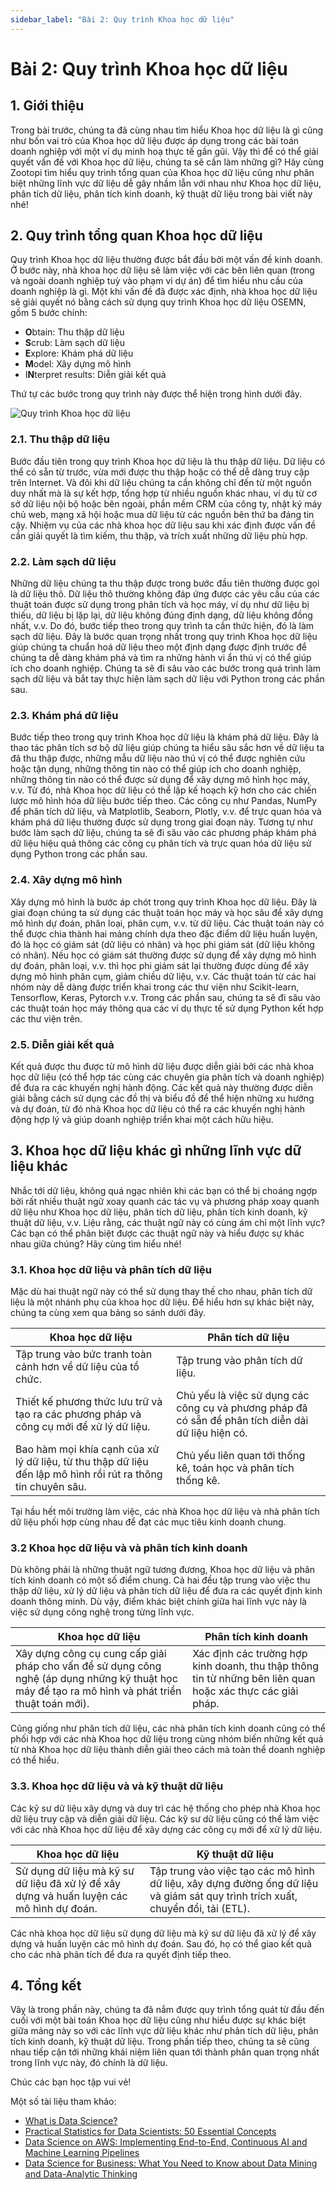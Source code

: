 ```yaml
---
sidebar_label: "Bài 2: Quy trình Khoa học dữ liệu"
---
```


# Bài 2: Quy trình Khoa học dữ liệu

## 1. Giới thiệu

Trong bài trước, chúng ta đã cùng nhau tìm hiểu Khoa học dữ liệu là gì cũng như bốn vai trò của Khoa học dữ liệu được áp dụng trong các bài toán doanh nghiệp với một ví dụ minh hoạ thực tế gần gũi. Vậy thì để có thể giải quyết vấn đề với Khoa học dữ liệu, chúng ta sẽ cần làm những gì? Hãy cùng Zootopi tìm hiểu quy trình tổng quan của Khoa học dữ liệu cũng như phân biệt những lĩnh vực dữ liệu dễ gây nhầm lẫn với nhau như Khoa học dữ liệu, phân tích dữ liệu, phân tích kinh doanh, kỹ thuật dữ liệu trong bài viết này nhé!

## 2. Quy trình tổng quan Khoa học dữ liệu

Quy trình Khoa học dữ liệu thường được bắt đầu bởi một vấn đề kinh doanh. Ở bước này, nhà khoa học dữ liệu sẽ làm việc với các bên liên quan (trong và ngoài doanh nghiệp tuỳ vào phạm vi dự án) để tìm hiểu nhu cầu của doanh nghiệp là gì. Một khi vấn đề đã được xác định, nhà khoa học dữ liệu sẽ giải quyết nó bằng cách sử dụng quy trình Khoa học dữ liệu OSEMN, gồm 5 bước chính:

- **O**btain: Thu thập dữ liệu
- **S**crub: Làm sạch dữ liệu
- **E**xplore: Khám phá dữ liệu
- **M**odel: Xây dựng mô hình
- I**N**terpret results: Diễn giải kết quả

Thứ tự các bước trong quy trình này được thể hiện trong hình dưới đây.

![Quy trình Khoa học dữ liệu](./imgs/ds_flow.png)

### 2.1. Thu thập dữ liệu

Bước đầu tiên trong quy trình Khoa học dữ liệu là thu thập dữ liệu. Dữ liệu có thể có sẵn từ trước, vừa mới được thu thập hoặc có thể dễ dàng truy cập trên Internet. Và đôi khi dữ liệu chúng ta cần không chỉ đến từ một nguồn duy nhất mà là sự kết hợp, tổng hợp từ nhiều nguồn khác nhau, ví dụ từ cơ sở dữ liệu nội bộ hoặc bên ngoài, phần mềm CRM của công ty, nhật ký máy chủ web, mạng xã hội hoặc mua dữ liệu từ các nguồn bên thứ ba đáng tin cậy. Nhiệm vụ của các nhà khoa học dữ liệu sau khi xác định được vấn đề cần giải quyết là tìm kiếm, thu thập, và trích xuất những dữ liệu phù hợp.

### 2.2. Làm sạch dữ liệu

Những dữ liệu chúng ta thu thập được trong bước đầu tiên thường được gọi là dữ liệu thô. Dữ liệu thô thường không đáp ứng được các yêu cầu của các thuật toán được sử dụng trong phân tích và học máy, ví dụ như dữ liệu bị thiếu, dữ liệu bị lặp lại, dữ liệu không đúng định dạng, dữ liệu không đồng nhất, v.v. Do đó, bước tiếp theo trong quy trình ta cần thức hiện, đó là làm sạch dữ liệu. Đây là bước quan trọng nhất trong quy trình Khoa học dữ liệu giúp chúng ta chuẩn hoá dữ liệu theo một định dạng được định trước để chúng ta dễ dàng khám phá và tìm ra những hành vi ẩn thú vị có thể giúp ích cho doanh nghiệp. Chúng ta sẽ đi sâu vào các bước trong quá trình làm sạch dữ liệu và bắt tay thực hiện làm sạch dữ liệu với Python trong các phần sau.

### 2.3. Khám phá dữ liệu

Bước tiếp theo trong quy trình Khoa học dữ liệu là khám phá dữ liệu. Đây là thao tác phân tích sơ bộ dữ liệu giúp chúng ta hiểu sâu sắc hơn về dữ liệu ta đã thu thập được, những mẫu dữ liệu nào thú vị có thể được nghiên cứu hoặc tận dụng, những thông tin nào có thể giúp ích cho doanh nghiệp, những thông tin nào có thể được sử dụng để xây dựng mô hình học máy, v.v. Từ đó, nhà Khoa học dữ liệu có thể lập kế hoạch kỹ hơn cho các chiến lược mô hình hóa dữ liệu bước tiếp theo. Các công cụ như Pandas, NumPy để phân tích dữ liệu, và Matplotlib, Seaborn, Plotly, v.v. để trực quan hóa và khám phá dữ liệu thường được sử dụng trong giai đoạn này. Tương tự như bước làm sạch dữ liệu, chúng ta sẽ đi sâu vào các phương pháp khám phá dữ liệu hiệu quả thông các công cụ phân tích và trực quan hóa dữ liệu sử dụng Python trong các phần sau.

### 2.4. Xây dựng mô hình

Xây dựng mô hình là bước áp chót trong quy trình Khoa học dữ liệu. Đây là giai đoạn chúng ta sử dụng các thuật toán học máy và học sâu để xây dựng mô hình dự đoán, phân loại, phân cụm, v.v. từ dữ liệu. Các thuật toán này có thể được chia thành hai mảng chính dựa theo đặc điểm dữ liệu huấn luyện, đó là học có giám sát (dữ liệu có nhãn) và học phi giám sát (dữ liệu không có nhãn). Nếu học có giám sát thường được sử dụng để xây dựng mô hình dự đoán, phân loại, v.v. thì học phi giám sát lại thường được dùng để xây dựng mô hình phân cụm, giảm chiều dữ liệu, v.v. Các thuật toán từ các hai nhóm này dễ dàng được triển khai trong các thư viện như Scikit-learn, Tensorflow, Keras, Pytorch v.v. Trong các phần sau, chúng ta sẽ đi sâu vào các thuật toán học máy thông qua các ví dụ thực tế sử dụng Python kết hợp các thư viện trên.

### 2.5. Diễn giải kết quả

Kết quả được thu được từ mô hình dữ liệu được diễn giải bởi các nhà khoa học dữ liệu (có thể hợp tác cùng các chuyên gia phân tích và doanh nghiệp) để đưa ra các khuyến nghị hành động. Các kết quả này thường được diễn giải bằng cách sử dụng các đồ thị và biểu đồ để thể hiện những xu hướng và dự đoán, từ đó nhà Khoa học dữ liệu có thể ra các khuyến nghị hành động hợp lý và giúp doanh nghiệp triển khai một cách hữu hiệu.

## 3. Khoa học dữ liệu khác gì những lĩnh vực dữ liệu khác

Nhắc tới dữ liệu, không quá ngạc nhiên khi các bạn có thể bị choáng ngợp bởi rất nhiều thuật ngữ xoay quanh các tác vụ và phương pháp xoay quanh dữ liệu như Khoa học dữ liệu, phân tích dữ liệu, phân tích kinh doanh, kỹ thuật dữ liệu, v.v. Liệu rằng, các thuật ngữ này có cùng ám chỉ một lĩnh vực? Các bạn có thể phân biệt được các thuật ngữ này và hiểu được sự khác nhau giữa chúng? Hãy cùng tìm hiểu nhé!

### 3.1. Khoa học dữ liệu và phân tích dữ liệu

Mặc dù hai thuật ngữ này có thể sử dụng thay thế cho nhau, phân tích dữ liệu là một nhánh phụ của khoa học dữ liệu. Để hiểu hơn sự khác biệt này, chúng ta cùng xem qua bảng so sánh dưới đây.

| Khoa học dữ liệu | Phân tích dữ liệu |
| --- | --- |
| Tập trung vào bức tranh toàn cảnh hơn về dữ liệu của tổ chức. | Tập trung vào phân tích dữ liệu. |
|Thiết kế phương thức lưu trữ và tạo ra các phương pháp và công cụ mới để xử lý dữ liệu.| Chủ yếu là việc sử dụng các công cụ và phương pháp đã có sẵn để phân tích diễn dải dữ liệu hiện có.|
| Bao hàm mọi khía cạnh của xử lý dữ liệu, từ thu thập dữ liệu đến lập mô hình rồi rút ra thông tin chuyên sâu.| Chủ yếu liên quan tới thống kê, toán học và phân tích thống kê.|

Tại hầu hết môi trường làm việc, các nhà Khoa học dữ liệu và nhà phân tích dữ liệu phối hợp cùng nhau để đạt các mục tiêu kinh doanh chung.

### 3.2 Khoa học dữ liệu và và phân tích kinh doanh

Dù không phải là những thuật ngữ tương đương, Khoa học dữ liệu và phân tích kinh doanh có một số điểm chung. Cả hai đều tập trung vào việc thu thập dữ liệu, xử lý dữ liệu và phân tích dữ liệu để đưa ra các quyết định kinh doanh thông minh. Dù vậy, điểm khác biệt chính giữa hai lĩnh vực này là việc sử dụng công nghệ trong từng lĩnh vực.

| Khoa học dữ liệu | Phân tích kinh doanh|
| --- | --- |
|Xây dựng công cụ cung cấp giải pháp cho vấn để sử dụng công nghệ (áp dụng những kỹ thuật học máy để tạo ra mô hình và phát triển thuật toán mới).| Xác định các trường hợp kinh doanh, thu thập thông tin từ những bên liên quan hoặc xác thực các giải pháp.|

Cũng giống như phân tích dữ liệu, các nhà phân tích kinh doanh cũng có thể phối hợp với các nhà Khoa học dữ liệu trong cùng nhóm biến những kết quả từ nhà Khoa học dữ liệu thành diễn giải theo cách mà toàn thể doanh nghiệp có thể hiểu.

### 3.3. Khoa học dữ liệu và và kỹ thuật dữ liệu

Các kỹ sư dữ liệu xây dựng và duy trì các hệ thống cho phép nhà Khoa học dữ liệu truy cập và diễn giải dữ liệu. Các kỹ sư dữ liệu cũng có thể làm việc với các nhà Khoa học dữ liệu để xây dựng các công cụ mới để xử lý dữ liệu.

| Khoa học dữ liệu | Kỹ thuật dữ liệu|
| --- | --- |
|Sử dụng dữ liệu mà kỹ sư dữ liệu đã xử lý để xây dựng và huấn luyện các mô hình dự đoán.| Tập trung vào việc tạo các mô hình dữ liệu, xây dựng đường ống dữ liệu và giám sát quy trình trích xuất, chuyển đổi, tải (ETL).|

Các nhà khoa học dữ liệu sử dụng dữ liệu mà kỹ sư dữ liệu đã xử lý để xây dựng và huấn luyện các mô hình dự đoán. Sau đó, họ có thể giao kết quả cho các nhà phân tích để đưa ra quyết định tiếp theo.

## 4. Tổng kết

Vâỵ là trong phần này, chúng ta đã nắm được quy trình tổng quát từ đầu đến cuối với một bài toán Khoa học dữ liệu cũng như hiểu được sự khác biệt giữa mảng này so với các lĩnh vực dữ liệu khác như phân tích dữ liệu, phân tích kinh doanh, kỹ thuật dữ liệu. Trong phần tiếp theo, chúng ta sẽ cũng nhau tiếp cận tới những khái niệm liên quan tới thành phân quan trọng nhất trong lĩnh vực này, đó chính là dữ liệu.

Chúc các bạn học tập vui vẻ!

Một số tài liệu tham khảo:

- [What is Data Science?](https://aws.amazon.com/what-is/data-science/)
- [Practical Statistics for Data Scientists: 50 Essential Concepts](https://www.amazon.com/Practical-Statistics-Data-Scientists-Essential/dp/1491952962)
- [Data Science on AWS: Implementing End-to-End, Continuous AI and Machine Learning Pipelines](https://www.amazon.com/Data-Science-AWS-End-End/dp/1492079391)
- [Data Science for Business: What You Need to Know about Data Mining and Data-Analytic Thinking](https://www.amazon.com/Data-Science-Business-Analytic-Thinking/dp/1449361323)
